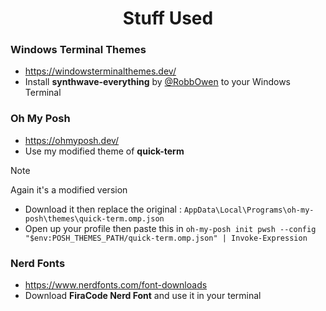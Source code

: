 <h1 align="center">Stuff Used</h1>

### Windows Terminal Themes
- https://windowsterminalthemes.dev/
- Install **synthwave-everything** by [@RobbOwen](https://github.com/robb0wen) to your Windows Terminal

### Oh My Posh
- https://ohmyposh.dev/
- Use my modified theme of **quick-term**

> [!NOTE]
> Again it's a modified version

- Download it then replace the original : `AppData\Local\Programs\oh-my-posh\themes\quick-term.omp.json`
- Open up your profile then paste this in `oh-my-posh init pwsh --config "$env:POSH_THEMES_PATH/quick-term.omp.json" | Invoke-Expression`

### Nerd Fonts
- https://www.nerdfonts.com/font-downloads
- Download **FiraCode Nerd Font** and use it in your terminal
